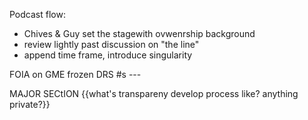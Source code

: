 Podcast flow: 
- Chives & Guy set the stagewith ovwenrship background
- review lightly past discussion on "the line"
- append time frame, introduce singularity

FOIA on GME frozen DRS #s --- 

MAJOR SECtION {{what's transpareny develop process like? anything private?}}